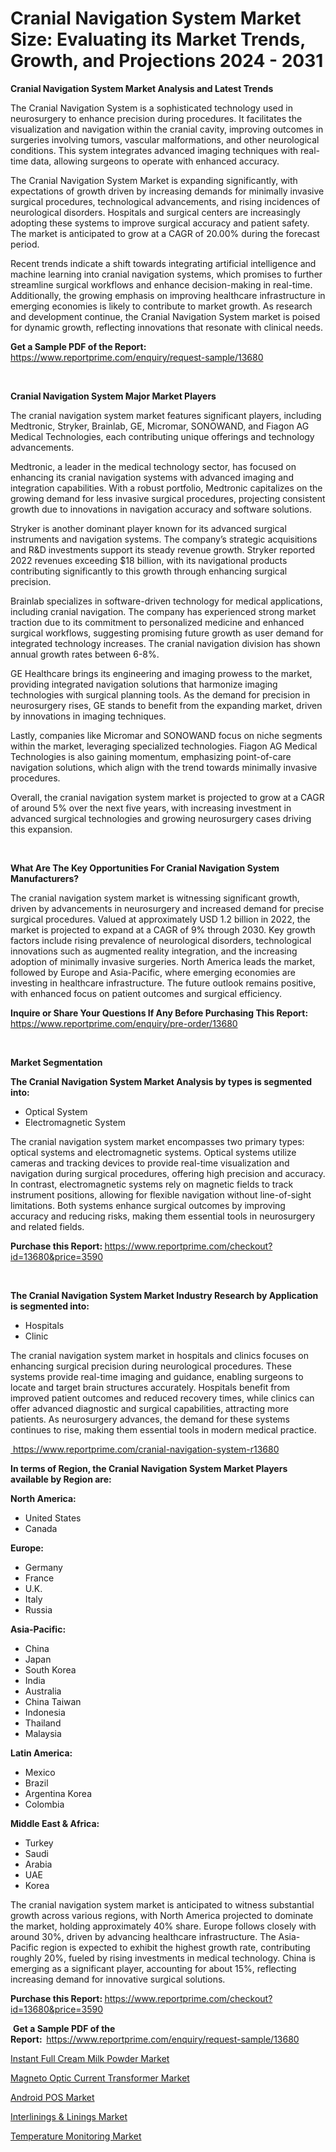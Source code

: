 <p><h1>Cranial Navigation System Market Size: Evaluating its Market Trends, Growth, and Projections 2024 - 2031</h1></p><p><strong>Cranial Navigation System Market Analysis and Latest Trends</strong></p>
<p><p>The Cranial Navigation System is a sophisticated technology used in neurosurgery to enhance precision during procedures. It facilitates the visualization and navigation within the cranial cavity, improving outcomes in surgeries involving tumors, vascular malformations, and other neurological conditions. This system integrates advanced imaging techniques with real-time data, allowing surgeons to operate with enhanced accuracy.</p><p>The Cranial Navigation System Market is expanding significantly, with expectations of growth driven by increasing demands for minimally invasive surgical procedures, technological advancements, and rising incidences of neurological disorders. Hospitals and surgical centers are increasingly adopting these systems to improve surgical accuracy and patient safety. The market is anticipated to grow at a CAGR of 20.00% during the forecast period.</p><p>Recent trends indicate a shift towards integrating artificial intelligence and machine learning into cranial navigation systems, which promises to further streamline surgical workflows and enhance decision-making in real-time. Additionally, the growing emphasis on improving healthcare infrastructure in emerging economies is likely to contribute to market growth. As research and development continue, the Cranial Navigation System market is poised for dynamic growth, reflecting innovations that resonate with clinical needs.</p></p>
<p><strong>Get a Sample PDF of the Report:&nbsp;</strong> <a href="https://www.reportprime.com/enquiry/request-sample/13680?utm_campaign=1994&utm_medium=2&utm_source=Github&utm_content=ia&utm_term=25122024&utm_id=cranial-navigation-system">https://www.reportprime.com/enquiry/request-sample/13680</a></p>
<p>&nbsp;</p>
<p><strong>Cranial Navigation System Major Market Players</strong></p>
<p><p>The cranial navigation system market features significant players, including Medtronic, Stryker, Brainlab, GE, Micromar, SONOWAND, and Fiagon AG Medical Technologies, each contributing unique offerings and technology advancements. </p><p>Medtronic, a leader in the medical technology sector, has focused on enhancing its cranial navigation systems with advanced imaging and integration capabilities. With a robust portfolio, Medtronic capitalizes on the growing demand for less invasive surgical procedures, projecting consistent growth due to innovations in navigation accuracy and software solutions.</p><p>Stryker is another dominant player known for its advanced surgical instruments and navigation systems. The company’s strategic acquisitions and R&D investments support its steady revenue growth. Stryker reported 2022 revenues exceeding $18 billion, with its navigational products contributing significantly to this growth through enhancing surgical precision.</p><p>Brainlab specializes in software-driven technology for medical applications, including cranial navigation. The company has experienced strong market traction due to its commitment to personalized medicine and enhanced surgical workflows, suggesting promising future growth as user demand for integrated technology increases. The cranial navigation division has shown annual growth rates between 6-8%.</p><p>GE Healthcare brings its engineering and imaging prowess to the market, providing integrated navigation solutions that harmonize imaging technologies with surgical planning tools. As the demand for precision in neurosurgery rises, GE stands to benefit from the expanding market, driven by innovations in imaging techniques.</p><p>Lastly, companies like Micromar and SONOWAND focus on niche segments within the market, leveraging specialized technologies. Fiagon AG Medical Technologies is also gaining momentum, emphasizing point-of-care navigation solutions, which align with the trend towards minimally invasive procedures.</p><p>Overall, the cranial navigation system market is projected to grow at a CAGR of around 5% over the next five years, with increasing investment in advanced surgical technologies and growing neurosurgery cases driving this expansion.</p></p>
<p>&nbsp;</p>
<p><strong>What Are The Key Opportunities For Cranial Navigation System Manufacturers?</strong></p>
<p><p>The cranial navigation system market is witnessing significant growth, driven by advancements in neurosurgery and increased demand for precise surgical procedures. Valued at approximately USD 1.2 billion in 2022, the market is projected to expand at a CAGR of 9% through 2030. Key growth factors include rising prevalence of neurological disorders, technological innovations such as augmented reality integration, and the increasing adoption of minimally invasive surgeries. North America leads the market, followed by Europe and Asia-Pacific, where emerging economies are investing in healthcare infrastructure. The future outlook remains positive, with enhanced focus on patient outcomes and surgical efficiency.</p></p>
<p><strong>Inquire or Share Your Questions If Any Before Purchasing This Report:</strong> <a href="https://www.reportprime.com/enquiry/pre-order/13680?utm_campaign=1994&utm_medium=2&utm_source=Github&utm_content=ia&utm_term=25122024&utm_id=cranial-navigation-system">https://www.reportprime.com/enquiry/pre-order/13680</a></p>
<p>&nbsp;</p>
<p><strong>Market Segmentation</strong></p>
<p><strong>The Cranial Navigation System Market Analysis by types is segmented into:</strong></p>
<p><ul><li>Optical System</li><li>Electromagnetic System</li></ul></p>
<p><p>The cranial navigation system market encompasses two primary types: optical systems and electromagnetic systems. Optical systems utilize cameras and tracking devices to provide real-time visualization and navigation during surgical procedures, offering high precision and accuracy. In contrast, electromagnetic systems rely on magnetic fields to track instrument positions, allowing for flexible navigation without line-of-sight limitations. Both systems enhance surgical outcomes by improving accuracy and reducing risks, making them essential tools in neurosurgery and related fields.</p></p>
<p><strong>Purchase this Report:&nbsp;</strong><a href="https://www.reportprime.com/checkout?id=13680&price=3590&utm_campaign=1994&utm_medium=2&utm_source=Github&utm_content=ia&utm_term=25122024&utm_id=cranial-navigation-system">https://www.reportprime.com/checkout?id=13680&price=3590</a></p>
<p>&nbsp;</p>
<p><strong>The Cranial Navigation System Market Industry Research by Application is segmented into:</strong></p>
<p><ul><li>Hospitals</li><li>Clinic</li></ul></p>
<p><p>The cranial navigation system market in hospitals and clinics focuses on enhancing surgical precision during neurological procedures. These systems provide real-time imaging and guidance, enabling surgeons to locate and target brain structures accurately. Hospitals benefit from improved patient outcomes and reduced recovery times, while clinics can offer advanced diagnostic and surgical capabilities, attracting more patients. As neurosurgery advances, the demand for these systems continues to rise, making them essential tools in modern medical practice.</p></p>
<p><a href="https://www.reportprime.com/cranial-navigation-system-r13680?utm_campaign=1994&utm_medium=2&utm_source=Github&utm_content=ia&utm_term=25122024&utm_id=cranial-navigation-system">&nbsp;https://www.reportprime.com/cranial-navigation-system-r13680</a></p>
<p><strong>In terms of Region, the Cranial Navigation System Market Players available by Region are:</strong></p>
<p>
    <p> <strong> North America: </strong>
        <ul>
            <li>United States</li>
            <li>Canada</li>
        </ul>
        </p> 
    <p> <strong> Europe: </strong>
        <ul>
            <li>Germany</li>
            <li>France</li>
            <li>U.K.</li>
            <li>Italy</li>
            <li>Russia</li>
        </ul>
        </p> 
    <p> <strong> Asia-Pacific: </strong>
        <ul>
            <li>China</li>
            <li>Japan</li>
            <li>South Korea</li>
            <li>India</li>
            <li>Australia</li>
            <li>China Taiwan</li>
            <li>Indonesia</li>
            <li>Thailand</li>
            <li>Malaysia</li>
        </ul>
        </p> 
    <p> <strong> Latin America: </strong>
        <ul>
            <li>Mexico</li>
            <li>Brazil</li>
            <li>Argentina Korea</li>
            <li>Colombia</li>
        </ul>
        </p> 
    <p> <strong> Middle East & Africa: </strong>
        <ul>
            <li>Turkey</li>
            <li>Saudi</li>
            <li>Arabia</li>
            <li>UAE</li>
            <li>Korea</li>
        </ul>
    </p>
    </p>
<p><p>The cranial navigation system market is anticipated to witness substantial growth across various regions, with North America projected to dominate the market, holding approximately 40% share. Europe follows closely with around 30%, driven by advancing healthcare infrastructure. The Asia-Pacific region is expected to exhibit the highest growth rate, contributing roughly 20%, fueled by rising investments in medical technology. China is emerging as a significant player, accounting for about 15%, reflecting increasing demand for innovative surgical solutions.</p></p>
<p><strong>Purchase this Report: </strong><a href="https://www.reportprime.com/checkout?id=13680&price=3590&utm_campaign=1994&utm_medium=2&utm_source=Github&utm_content=ia&utm_term=25122024&utm_id=cranial-navigation-system">https://www.reportprime.com/checkout?id=13680&price=3590</a></p>
<p>&nbsp;<strong>Get a Sample PDF of the Report:&nbsp;&nbsp;</strong><a href="https://www.reportprime.com/enquiry/request-sample/13680?utm_campaign=1994&utm_medium=2&utm_source=Github&utm_content=ia&utm_term=25122024&utm_id=cranial-navigation-system">https://www.reportprime.com/enquiry/request-sample/13680</a></p>
<p><strong></strong></p>
<p><p><a href="https://www.linkedin.com/pulse/driving-forces-global-instant-full-cream-milk-powder-market-u2fke?utm_campaign=1994&utm_medium=2&utm_source=Github&utm_content=ia&utm_term=25122024&utm_id=cranial-navigation-system">Instant Full Cream Milk Powder Market</a></p><p><a href="https://www.linkedin.com/pulse/magneto-optic-current-transformer-market-highlights-industry-8zzlf?utm_campaign=1994&utm_medium=2&utm_source=Github&utm_content=ia&utm_term=25122024&utm_id=cranial-navigation-system">Magneto Optic Current Transformer Market</a></p><p><a href="https://www.linkedin.com/pulse/a-mkt-nova-vc8zf?utm_campaign=1994&utm_medium=2&utm_source=Github&utm_content=ia&utm_term=25122024&utm_id=cranial-navigation-system">Android POS Market</a></p><p><a href="https://www.linkedin.com/pulse/interlinings-linings-market-overview-size-value-share-analysis-siokc?utm_campaign=1994&utm_medium=2&utm_source=Github&utm_content=ia&utm_term=25122024&utm_id=cranial-navigation-system">Interlinings & Linings Market</a></p><p><a href="https://www.linkedin.com/pulse/a-mkt-nova-vc8zf?utm_campaign=1994&utm_medium=2&utm_source=Github&utm_content=ia&utm_term=25122024&utm_id=cranial-navigation-system">Temperature Monitoring Market</a></p></p>